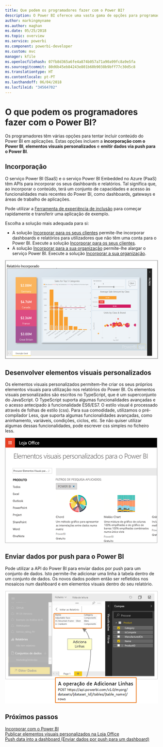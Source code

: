 ```yaml
---
title: Que podem os programadores fazer com o Power BI?
description: O Power BI oferece uma vasta gama de opções para programadores. Isto varia, desde a incorporação aos elementos visuais personalizados e conjuntos de dados de transmissão em fluxo.
author: markingmyname
ms.author: maghan
ms.date: 05/25/2018
ms.topic: overview
ms.service: powerbi
ms.component: powerbi-developer
ms.custom: mvc
manager: kfile
ms.openlocfilehash: 07fb8d365a6fe4a874b057a71a90a99fc8a9e5fa
ms.sourcegitcommit: 80d6b45eb84243e801b60b9038b9bff77c30d5c8
ms.translationtype: HT
ms.contentlocale: pt-PT
ms.lasthandoff: 06/04/2018
ms.locfileid: "34564702"
---
```

# <a name="what-can-developers-do-with-power-bi"></a>O que podem os programadores fazer com o Power BI?

Os programadores têm várias opções para tentar incluir conteúdo do Power BI em aplicações. Estas opções incluem a **incorporação com o Power BI**, **elementos visuais personalizados** e **emitir dados via push para o Power BI**.

## <a name="embedding"></a>Incorporação
O serviço Power BI (SaaS) e o serviço Power BI Embedded no Azure (PaaS) têm APIs para incorporar os seus dashboards e relatórios. Tal significa que, ao incorporar o conteúdo, terá um conjunto de capacidades e acesso às funcionalidades mais recentes do Power BI, como dashboards, gateways e áreas de trabalho de aplicações.

Pode utilizar a [Ferramenta de experiência de inclusão](https://aka.ms/embedsetup) para começar rapidamente e transferir uma aplicação de exemplo.

Escolha a solução mais adequada para si:
* A solução [Incorporar para os seus clientes](embedding.md#embedding-for-your-customers) permite-lhe incorporar dashboards e relatórios para utilizadores que não têm uma conta para o Power BI. Execute a solução [Incorporar para os seus clientes](https://aka.ms/embedsetup/AppOwnsData).
* A solução [Incorporar para a sua organização](embedding.md#embedding-for-your-organization) permite-lhe alargar o serviço Power BI. Execute a solução [Incorporar a sua organização](https://aka.ms/embedsetup/UserOwnsData).

![Exemplo de PBIE](media/what-can-you-do/what-can-you-do-02.png)

## <a name="develop-custom-visuals"></a>Desenvolver elementos visuais personalizados
Os elementos visuais personalizados permitem-lhe criar os seus próprios elementos visuais para utilização nos relatórios do Power BI. Os elementos visuais personalizados são escritos no TypeScript, que é um superconjunto do JavaScript. O TypeScript suporta algumas funcionalidades avançadas e o acesso antecipado à funcionalidade ES6/ES7. O estilo visual é processado através de folhas de estilo (css). Para sua comodidade, utilizamos o pré-compilador Less, que suporta algumas funcionalidades avançadas, como aninhamento, variáveis, condições, ciclos, etc. Se não quiser utilizar algumas dessas funcionalidades, pode escrever css simples no ficheiro less.

![Exemplo de CV](media/what-can-you-do/powerbi-custom-visual-store.png)

## <a name="push-data-into-power-bi"></a>Enviar dados por push para o Power BI
Pode utilizar a API do Power BI para enviar dados por push para um conjunto de dados. Isto permite-lhe adicionar uma linha à tabela dentro de um conjunto de dados. Os novos dados podem então ser refletidos nos mosaicos num dashboard e em elementos visuais dentro do seu relatório.

![Exemplo de dados emitidos via push](media/what-can-you-do/powerbi-push-data.png)

## <a name="next-steps"></a>Próximos passos
[Incorporar com o Power BI](embedding.md)  
[Publicar elementos visuais personalizados na Loja Office](office-store.md)  
[Push data into a dashboard (Enviar dados por push para um dashboard)](walkthrough-push-data.md)
